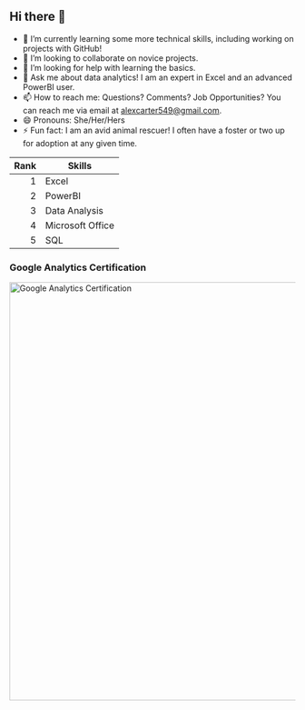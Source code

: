 ## Hi there 👋

- 🌱 I’m currently learning some more technical skills, including working on projects with GitHub!
- 👯 I’m looking to collaborate on novice projects.
- 🤔 I’m looking for help with learning the basics.
- 💬 Ask me about data analytics! I am an expert in Excel and an advanced PowerBI user. 
- 📫 How to reach me: Questions? Comments? Job Opportunities? You can reach me via email at alexcarter549@gmail.com.
- 😄 Pronouns: She/Her/Hers
- ⚡ Fun fact: I am an avid animal rescuer! I often have a foster or two up for adoption at any given time. 

| Rank | Skills|
| -----:| ---------|
|   1   | Excel |
|   2   | PowerBI |
|   3   | Data Analysis |
|   4   | Microsoft Office |
|   5   | SQL |

### Google Analytics Certification
<img width="736" alt="Google Analytics Certification" src="https://github.com/user-attachments/assets/3ca93d63-4df0-4d88-8e5a-80a9814b142e" />







